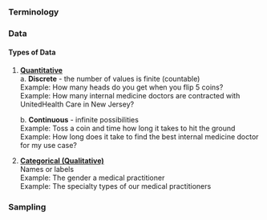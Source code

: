 ### Terminology

### Data
#### Types of Data
1. **<u>Quantitative</u>**  
   a. **Discrete** - the number of values is finite (countable)    
   Example: How many heads do you get when you flip 5 coins?  
   Example: How many internal medicine doctors are contracted with UnitedHealth Care in New Jersey?
   
   b. **Continuous** - infinite possibilities  
   Example: Toss a coin and time how long it takes to hit the ground
   Example: How long does it take to find the best internal medicine doctor for my use case?
   

2. **<u>Categorical (Qualitative)</u>**  
   Names or labels  
   Example: The gender a medical practitioner  
   Example: The specialty types of our medical practitioners
   

### Sampling




